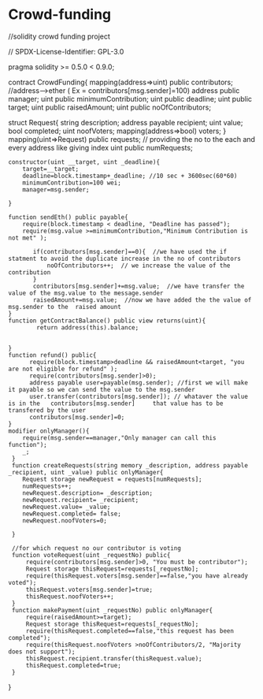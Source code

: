 # Crowd-funding
//solidity crowd funding project

// SPDX-License-Identifier: GPL-3.0

pragma solidity >= 0.5.0 < 0.9.0;

contract CrowdFunding{
    mapping(address=>uint) public contributors;  //address-->ether  (  Ex = contributors[msg.sender]=100)
    address public manager;
    uint public minimumContribution;
    uint public deadline;
    uint public target;
    uint public raisedAmount;
    uint public noOfContributors;

   struct Request{
        string description;
        address payable recipient;
        uint value;
        bool completed;
        uint noofVoters;
        mapping(address=>bool) voters;
   }
    mapping(uint=>Request) public requests;  // providing the no to the each and every address like giving index
    uint public numRequests;  

    constructor(uint __target, uint _deadline){
        target=__target;
        deadline=block.timestamp+_deadline; //10 sec + 3600sec(60*60)
        minimumContribution=100 wei;
        manager=msg.sender;

    }  

    function sendEth() public payable{
        require(block.timestamp < deadline, "Deadline has passed");
        require(msg.value >=minimumContribution,"Minimum Contribution is not met" );

           if(contributors[msg.sender]==0){  //we have used the if statment to avoid the duplicate increase in the no of contributors
               noOfContributors++;  // we increase the value of the contribution
           }        
           contributors[msg.sender]+=msg.value;  //we have transfer the value of the msg.value to the message.sender
           raisedAmount+=msg.value;  //now we have added the the value of msg.sender to the  raised amount
    }
    function getContractBalance() public view returns(uint){
            return address(this).balance;


    }
    function refund() public{
          require(block.timestamp>deadline && raisedAmount<target, "you are not eligible for refund" );
          require(contributors[msg.sender]>0);
          address payable user=payable(msg.sender); //first we will make it payable so we can send the value to the msg.sender
          user.transfer(contributors[msg.sender]); // whataver the value is in the   contributors[msg.sender]     that value has to be transfered by the user
          contributors[msg.sender]=0; 
    }
    modifier onlyManager(){
        require(msg.sender==manager,"Only manager can call this function");
        _;
     }
     function createRequests(string memory _description, address payable _recipient, uint _value) public onlyManager{
        Request storage newRequest = requests[numRequests]; 
        numRequests++;
        newRequest.description= _description;
        newRequest.recipient= _recipient;
        newRequest.value= _value;
        newRequest.completed= false;
        newRequest.noofVoters=0;

     }

     //for which request no our contributor is voting
     function voteRequest(uint _requestNo) public{
         require(contributors[msg.sender]>0, "You must be contributor");
         Request storage thisRequest=requests[_requestNo];
         require(thisRequest.voters[msg.sender]==false,"you have already voted");
         thisRequest.voters[msg.sender]=true;
         thisRequest.noofVoters++;
     }
     function makePayment(uint _requestNo) public onlyManager{
         require(raisedAmount>=target);
         Request storage thisRequest=requests[_requestNo];
         require(thisRequest.completed==false,"this request has been completed");
         require(thisRequest.noofVoters >noOfContributors/2, "Majority does not support");
         thisRequest.recipient.transfer(thisRequest.value);
         thisRequest.completed=true;
     }
 
}


